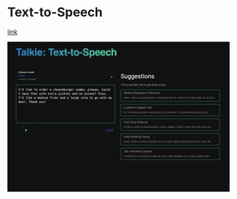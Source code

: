 # Text-to-Speech


[link](https://tts-nextjs-mui.vercel.app/)

![preview](public/assets/preview2.png)